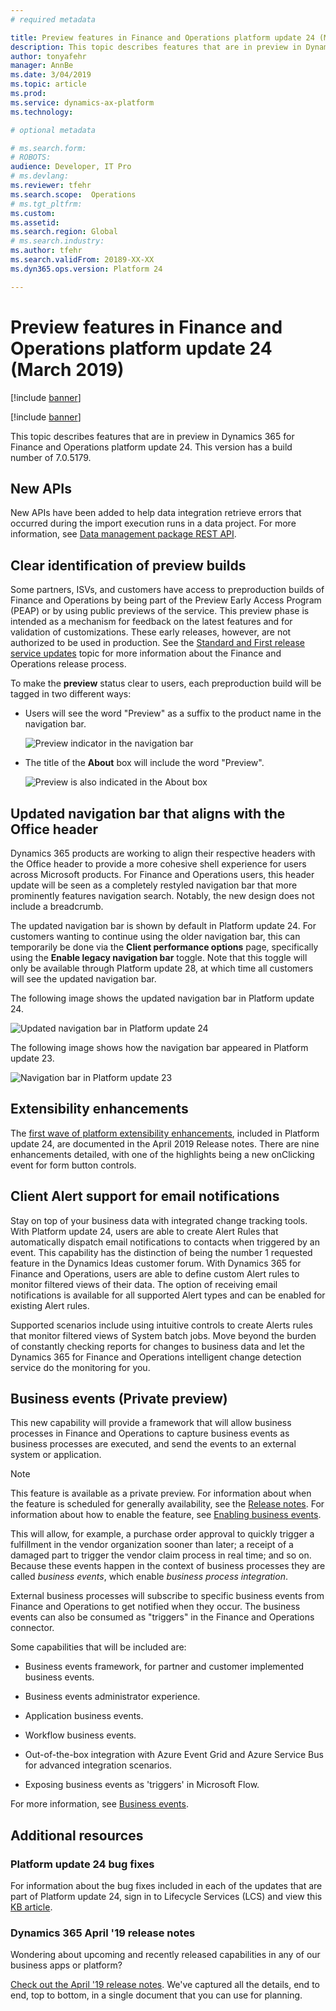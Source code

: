 ```yaml
---
# required metadata

title: Preview features in Finance and Operations platform update 24 (March 2019)
description: This topic describes features that are in preview in Dynamics 365 for Finance and Operation platform update 24 (March 2019). 
author: tonyafehr
manager: AnnBe
ms.date: 3/04/2019
ms.topic: article
ms.prod: 
ms.service: dynamics-ax-platform
ms.technology: 

# optional metadata

# ms.search.form: 
# ROBOTS: 
audience: Developer, IT Pro
# ms.devlang: 
ms.reviewer: tfehr
ms.search.scope:  Operations
# ms.tgt_pltfrm: 
ms.custom: 
ms.assetid:
ms.search.region: Global
# ms.search.industry: 
ms.author: tfehr
ms.search.validFrom: 20189-XX-XX
ms.dyn365.ops.version: Platform 24

---
```

# Preview features in Finance and Operations platform update 24 (March 2019)

[!include [banner](../includes/banner.md)]

[!include [banner](../includes/preview-banner.md)]

This topic describes features that are in preview in Dynamics 365 for Finance and Operations platform update 24. This version has a build number of 7.0.5179.

## New APIs

New APIs have been added to help data integration retrieve errors that occurred during the import execution runs in a data project. For more information, see [Data management package REST API](../../dev-itpro/data-entities/data-management-api.md).

## Clear identification of preview builds
Some partners, ISVs, and customers have access to preproduction builds of Finance and Operations by being part of the Preview Early Access Program (PEAP) or by using public previews of the service. This preview phase is intended as a mechanism for feedback on the latest features and for validation of customizations. These early releases, however, are not authorized to be used in production. See the [Standard and First release service updates](https://docs.microsoft.com/dynamics365/unified-operations/fin-and-ops/get-started/public-preview-releases) topic for more information about the Finance and Operations release process.

To make the **preview** status clear to users, each preproduction build will be tagged in two different ways: 

- Users will see the word "Preview" as a suffix to the product name in the navigation bar.  

    ![Preview indicator in the navigation bar](media/previewCallout.png  "Preview indicator in the navigation bar")  

- The title of the **About** box will include the word "Preview". 

    ![Preview is also indicated in the About box](media/previewAboutBox.png  "Preview is also indicated in the About box")
    

## Updated navigation bar that aligns with the Office header
Dynamics 365 products are working to align their respective headers with the Office header to provide a more cohesive shell experience for users across Microsoft products. For Finance and Operations users, this header update will be seen as a completely restyled navigation bar that more prominently features navigation search. Notably, the new design does not include a breadcrumb.

The updated navigation bar is shown by default in Platform update 24. For customers wanting to continue using the older navigation bar, this can temporarily be done via the **Client performance options** page, specifically using the **Enable legacy navigation bar** toggle. Note that this toggle will only be available through Platform update 28, at which time all customers will see the updated navigation bar.  

The following image shows the updated navigation bar in Platform update 24.

![Updated navigation bar in Platform update 24](media/updatedNavBar.png  "Updated navigation bar in Platform update 24")

The following image shows how the navigation bar appeared in Platform update 23.

![Navigation bar in Platform update 23](media/existingNavBar.png  "Navigation bar in Platform update 23")
## Extensibility enhancements

The [first wave of platform extensibility enhancements](https://docs.microsoft.com/business-applications-release-notes/April19/dynamics365-finance-operations/platform-extensibility), included in Platform update 24, are documented in the April 2019 Release notes. There are nine enhancements detailed, with one of the highlights being a new onClicking event for form button controls.

## Client Alert support for email notifications
Stay on top of your business data with integrated change tracking tools.  With Platform update 24, users are able to create Alert Rules that automatically dispatch email notifications to contacts when triggered by an event.  This capability has the distinction of being the number 1 requested feature in the Dynamics Ideas customer forum.  With Dynamics 365 for Finance and Operations, users are able to define custom Alert rules to monitor filtered views of their data.  The option of receiving email notifications is available for all supported Alert types and can be enabled for existing Alert rules.  

Supported scenarios include using intuitive controls to create Alerts rules that monitor filtered views of System batch jobs.  Move beyond the burden of constantly checking reports for changes to business data and let the Dynamics 365 for Finance and Operations intelligent change detection service do the monitoring for you.

## Business events (Private preview)
This new capability will provide a framework that will allow business processes in Finance and Operations to capture business events as business processes are executed, and send the events to an external system or application.

> [!Note]
> This feature is available as a private preview. For information about when the feature is scheduled for generally availability, see the [Release notes](https://docs.microsoft.com/business-applications-release-notes/April19/dynamics365-finance-operations/planned-features). For information about how to enable the feature, see [Enabling business events](../../dev-itpro/business-events/home-page.md#enabling-business-events).

This will allow, for example, a purchase order approval to quickly trigger a fulfillment in the vendor organization sooner than later; a receipt of a damaged part to trigger the vendor claim process in real time; and so on. Because these events happen in the context of business processes they are called *business events*, which enable *business process integration*.

External business processes will subscribe to specific business events from Finance and Operations to get notified when they occur. The business events can also be consumed as "triggers" in the Finance and Operations connector.

Some capabilities that will be included are:

-   Business events framework, for partner and customer implemented business events.

-   Business events administrator experience.

-   Application business events.

-   Workflow business events.

-   Out-of-the-box integration with Azure Event Grid and Azure Service Bus for
    advanced integration scenarios.

-   Exposing business events as 'triggers' in Microsoft Flow.

For more information, see [Business events](../../dev-itpro/business-events/home-page.md).

## Additional resources
### Platform update 24 bug fixes

For information about the bug fixes included in each of the updates that are part of Platform update 24, sign in to Lifecycle Services (LCS) and view this [KB article](https://fix.lcs.dynamics.com/Issue/Details?bugId=287129&qc=6daf0a1b735f67d827cf6f643a2ef482dc0d66a220ce23ba6f3cba32ece56015).

### Dynamics 365 April '19 release notes

Wondering about upcoming and recently released capabilities in any of our business apps or platform?

[Check out the April '19 release notes](https://docs.microsoft.com/en-us/business-applications-release-notes/April19/index). We've captured all the details, end to end, top to bottom, in a single document that you can use for planning.
